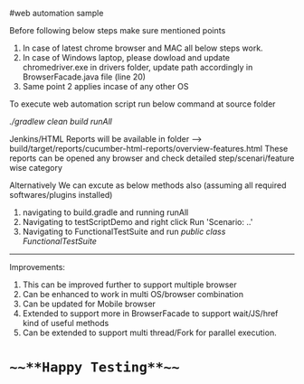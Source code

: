  #web automation sample
 
 Before following below steps make sure mentioned points
 1. In case of latest chrome browser and MAC all below steps work.
 2. In case of Windows laptop, please dowload and update chromedriver.exe in drivers folder, update path accordingly in BrowserFacade.java file (line 20)
 3. Same point 2 applies incase of any other OS 
 
 To execute web automation script run below command at source folder
 
 _./gradlew clean build runAll_
 
 Jenkins/HTML Reports will be available in folder --> build/target/reports/cucumber-html-reports/overview-features.html
 These reports can be opened any browser and check detailed step/scenari/feature wise category
  
 Alternatively We can excute as below methods also (assuming all required softwares/plugins installed)
 1. navigating to build.gradle and running runAll
 2. Navigating to testScriptDemo and right click Run 'Scenario: ..'
 3. Navigating to FunctionalTestSuite and run _public class FunctionalTestSuite_
 
 ***
 Improvements:
 1. This can be improved further to support multiple browser
 2. Can be enhanced to work in multi OS/browser combination
 3. Can be updated for Mobile browser
 4. Extended to support more in BrowserFacade to support wait/JS/href kind of useful methods
 5. Can be extended to support multi thread/Fork for parallel execution.
 
# `~~**Happy Testing**~~`
